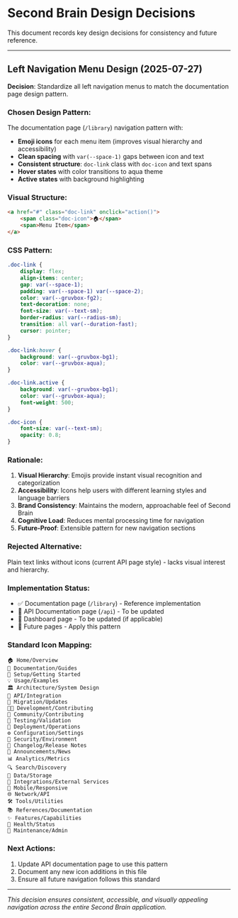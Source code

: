 # Second Brain Design Decisions

This document records key design decisions for consistency and future reference.

---

## Left Navigation Menu Design (2025-07-27)

**Decision**: Standardize all left navigation menus to match the documentation page design pattern.

### **Chosen Design Pattern:**
The documentation page (`/library`) navigation pattern with:

- **Emoji icons** for each menu item (improves visual hierarchy and accessibility)
- **Clean spacing** with `var(--space-1)` gaps between icon and text
- **Consistent structure**: `doc-link` class with `doc-icon` and text spans
- **Hover states** with color transitions to aqua theme
- **Active states** with background highlighting

### **Visual Structure:**
```html
<a href="#" class="doc-link" onclick="action()">
    <span class="doc-icon">🏠</span>
    <span>Menu Item</span>
</a>
```

### **CSS Pattern:**
```css
.doc-link {
    display: flex;
    align-items: center;
    gap: var(--space-1);
    padding: var(--space-1) var(--space-2);
    color: var(--gruvbox-fg2);
    text-decoration: none;
    font-size: var(--text-sm);
    border-radius: var(--radius-sm);
    transition: all var(--duration-fast);
    cursor: pointer;
}

.doc-link:hover {
    background: var(--gruvbox-bg1);
    color: var(--gruvbox-aqua);
}

.doc-link.active {
    background: var(--gruvbox-bg1);
    color: var(--gruvbox-aqua);
    font-weight: 500;
}

.doc-icon {
    font-size: var(--text-sm);
    opacity: 0.8;
}
```

### **Rationale:**

1. **Visual Hierarchy**: Emojis provide instant visual recognition and categorization
2. **Accessibility**: Icons help users with different learning styles and language barriers
3. **Brand Consistency**: Maintains the modern, approachable feel of Second Brain
4. **Cognitive Load**: Reduces mental processing time for navigation
5. **Future-Proof**: Extensible pattern for new navigation sections

### **Rejected Alternative:**
Plain text links without icons (current API page style) - lacks visual interest and hierarchy.

### **Implementation Status:**
- ✅ Documentation page (`/library`) - Reference implementation
- 🔄 API Documentation page (`/api`) - To be updated
- 🔄 Dashboard page - To be updated (if applicable)
- 🔄 Future pages - Apply this pattern

### **Standard Icon Mapping:**
```
🏠 Home/Overview
📖 Documentation/Guides  
🚀 Setup/Getting Started
💡 Usage/Examples
🏛️ Architecture/System Design
🔌 API/Integration
🔄 Migration/Updates
👩‍💻 Development/Contributing
🤝 Community/Contributing
🧪 Testing/Validation
🚢 Deployment/Operations
⚙️ Configuration/Settings
🔐 Security/Environment
📝 Changelog/Release Notes
🎉 Announcements/News
📊 Analytics/Metrics
🔍 Search/Discovery
💾 Data/Storage
🔗 Integrations/External Services
📱 Mobile/Responsive
🌐 Network/API
🛠️ Tools/Utilities
📚 References/Documentation
✨ Features/Capabilities
🏥 Health/Status
🔧 Maintenance/Admin
```

### **Next Actions:**
1. Update API documentation page to use this pattern
2. Document any new icon additions in this file
3. Ensure all future navigation follows this standard

---

*This decision ensures consistent, accessible, and visually appealing navigation across the entire Second Brain application.*